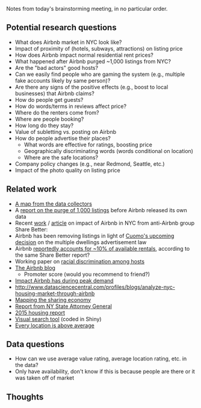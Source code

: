 Notes from today's brainstorming meeting, in no particular order.

## Potential research questions
  * What does Airbnb market in NYC look like?
  * Impact of proximity of (hotels, subways, attractions) on listing price
  * How does Airbnb impact normal residential rent prices?
  * What happened after Airbnb purged ~1,000 listings from NYC?
  * Are the "bad actors" good hosts?
  * Can we easily find people who are gaming the system (e.g., multiple fake accounts likely by same person)?
  * Are there any signs of the positive effects (e.g., boost to local businesses) that Airbnb claims?
  * How do people get guests?
  * How do words/terms in reviews affect price?
  * Where do the renters come from?
  * Where are people booking?
  * How long do they stay?
  * Value of subletting vs. posting on Airbnb
  * How do people advertise their places?
    * What words are effective for ratings, boosting price
	* Geographically discriminating words (words conditional on location)
    * Where are the safe locations?
  * Company policy changes (e.g., near Redmond, Seattle, etc.)
  * Impact of the photo quality on listing price

## Related work
  * [A map from the data collectors](http://insideairbnb.com/new-york-city/)
  * A [report on the purge of 1,000 listings](http://insideairbnb.com/how-airbnb-hid-the-facts-in-nyc/) before Airbnb released its own data
  * Recent [work](http://www.sharebetter.org/wp-content/uploads/2016/06/NYCHousingReport_Final.pdf) / [article](http://www.nytimes.com/2016/07/04/technology/a-brooklyn-neighborhood-where-airbnb-is-being-put-to-the-test.html) on impact of Airbnb in NYC from anti-Airbnb group Share Better:
  * Airbnb has been removing listings in light of [Cuomo's upcoming decision](http://gothamist.com/2016/07/08/airbnb_listings_purge.php) on the multiple dwellings advertisement law
  * Airbnb [reportedly accounts for ~10% of available rentals](http://gothamist.com/2016/06/28/airbnb_rentals_nyc.php), according to the same Share Better report?
  * Working paper on [racial discrimination among hosts](http://www.benedelman.org/publications/airbnb-guest-discrimination-2016-01-06.pdf) 
  * [The Airbnb blog](http://nerds.airbnb.com/)
    * Promoter score (would you recommend to friend?)
  * [Impact Airbnb has during peak demand](http://cs-people.bu.edu/dproserp/papers/airbnb.pdf)
  * http://www.datasciencecentral.com/profiles/blogs/analyze-nyc-housing-market-through-airbnb
  * [Mapping the sharing economy](http://iquantny.tumblr.com/post/110747103479/mapping-the-sharing-economy-an-in-depth-view-of)
  * [Report from NY State Attorney General](http://www.ag.ny.gov/pdfs/Airbnb%20report.pdf)
  * [2015 housing report](http://nycommunities.org/sites/default/files/Airbnb%20in%20NYC.pdf)
  * [Visual search tool](http://216.230.228.88:3838/bootcamp004_project/Project2-Shiny/amyma/) (coded in Shiny)
  * [Every location is above average](http://papers.ssrn.com/sol3/papers.cfm?abstract_id=2554500)

## Data questions
  * How can we use average value rating, average location rating, etc. in the data?
  * Only have availability, don't know if this is because people are there or it was taken off of market

## Thoughts
